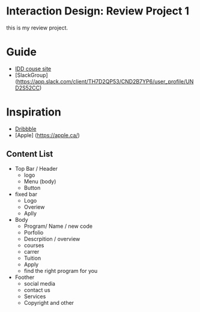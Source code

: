 # Interaction Design: Review Project 1

this is my review project.

# Guide

- [IDD couse site](https://www.notion.so/Review-Project-Interaction-Design-Website-8e081ae0dceb4aa08387fdb459a959d7)
- [SlackGroup] (https://app.slack.com/client/TH7D2QP53/CND2B7YP6/user_profile/UND2S52CC)

# Inspiration

- [Dribbble](https://dribbble.com/)
- [Apple] (https://apple.ca/)

## Content List
- Top Bar / Header
    - logo
    - Menu (body)
    - Button
- fixed bar
    - Logo
    - Overiew
    - Aplly
- Body
    - Program/ Name / new code
    - Porfolio
    - Descrpition / overview
    - courses
    - carrer 
    - Tuition
    - Apply
    - find the right program for you
- Foother
    - social media
    - contact us
    - Services
    - Copyright and other
    